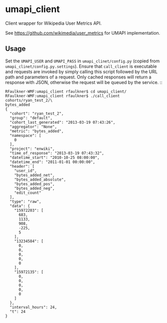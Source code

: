umapi_client
============

Client wrapper for Wikipedia User Metrics API.

See https://github.com/wikimedia/user_metrics for UMAPI implementation.

Usage
-----

Set the ``UMAPI_USER`` and ``UMAPI_PASS`` in ``umapi_clinet/config.py``
(copied from ``umapi_clinet/config.py.settings``).  Ensure that
``call_client`` is executable and requests are invoked by simply
calling this script followed by the URL path and parameters of a request. Only
cached responses will return a response with JSON, otherwise the request will
be queued by the service. ::


    RFaulkner-WMF:umapi_client rfaulkner$ cd umapi_client/
    RFaulkner-WMF:umapi_client rfaulkner$ ./call_client cohorts/ryan_test_2/\
    bytes_added
    {
      "cohort": "ryan_test_2",
      "group": "default",
      "cohort_last_generated": "2013-03-19 07:43:26",
      "aggregator": "None",
      "metric": "bytes_added",
      "namespace": [
        0
      ],
      "project": "enwiki",
      "time_of_response": "2013-03-19 07:43:32",
      "datetime_start": "2010-10-25 08:00:00",
      "datetime_end": "2011-01-01 00:00:00",
      "header": [
        "user_id",
        "bytes_added_net",
        "bytes_added_absolute",
        "bytes_added_pos",
        "bytes_added_neg",
        "edit_count"
      ],
      "type": "raw",
      "data": {
        "15972203": [
          683,
          1133,
          908,
          -225,
          5
        ],
        "13234584": [
          0,
          0,
          0,
          0,
          0
        ],
        "15972135": [
          0,
          0,
          0,
          0,
          0
        ]
      },
      "interval_hours": 24,
      "t": 24
    }
